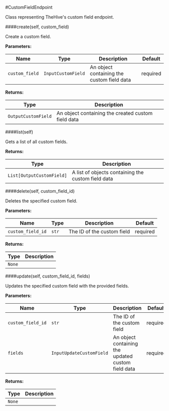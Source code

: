 #CustomFieldEndpoint

Class representing TheHive's custom field endpoint.


####create(self, custom_field)

Create a custom field.

**Parameters:**

|Name                |Type                          |Description                                    |Default|
|--------------------|------------------------------|-----------------------------------------------|-----------------|
|```custom_field```  |```InputCustomField```         |An object containing the custom field data    |required         |

           
**Returns:**

|Type                     |Description                                    
|-------------------------|-----------------------------------------------|
|```OutputCustomField```  |An object containing the created custom field data |      



####list(self)

Gets a list of all custom fields.
          
**Returns:**

|Type                          |Description                                    
|-------------------------    |-----------------------------------------------|
|```List[OutputCustomField]```|A list of objects containing the custom field data|      


####delete(self, custom_field_id)

Deletes the specified custom field.

**Parameters:**

|Name                |Type                          |Description                                    |Default|
|--------------------|------------------------------|-----------------------------------------------|-----------------|
|```custom_field_id```|```str```                    |The ID of the custom field                     |required         |

           
**Returns:**

|Type                     |Description                                    
|-------------------------|-----------------------------------------------|
|```None```               |                                               |   



####update(self, custom_field_id, fields)

Updates the specified custom field with the provided fields.

**Parameters:**

|Name                |Type                          |Description                                    |Default|
|--------------------|------------------------------|-----------------------------------------------|-----------------|
|```custom_field_id```|```str```                    | The ID of the custom field                    |required         |
|```fields```        |```InputUpdateCustomField```  | An object containing the updated custom field data                                                                                                |required         |
      
**Returns:**

|Type                      |Description                                    
|-------------------------|-----------------------------------------------|
|```None```               |                                               |  
